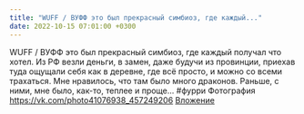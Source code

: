 ```yaml
---
title: "WUFF / ВУФФ это был прекрасный симбиоз, где каждый..."
date: 2022-10-15 07:01:00 +0300
---
```


WUFF / ВУФФ это был прекрасный симбиоз, где каждый получал что хотел. Из РФ везли деньги, в замен, даже будучи из провинции, приехав туда ощущали себя как в деревне, где всё просто, и можно со всеми трахаться.
Мне нравилось, что там было много драконов. Раньше, с ними, мне было, как-то, теплее и проще...
#фурри
Фотография
<a class="vk-attach" href="https://vk.com/photo41076938_457249206">https://vk.com/photo41076938_457249206</a>
<a class="vk-attach" href="https://vk.com/photo41076938_457249206">Вложение</a>
